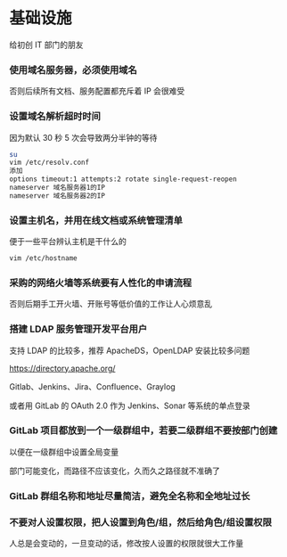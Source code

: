 # 基础设施

给初创 IT 部门的朋友

### 使用域名服务器，必须使用域名

否则后续所有文档、服务配置都充斥着 IP 会很难受

### 设置域名解析超时时间

因为默认 30 秒 5 次会导致两分半钟的等待

```sh
su
vim /etc/resolv.conf
添加
options timeout:1 attempts:2 rotate single-request-reopen
nameserver 域名服务器1的IP
nameserver 域名服务器2的IP
```

### 设置主机名，并用在线文档或系统管理清单

便于一些平台辨认主机是干什么的

```sh
vim /etc/hostname
```

### 采购的网络火墙等系统要有人性化的申请流程

否则后期手工开火墙、开账号等低价值的工作让人心烦意乱


### 搭建 LDAP 服务管理开发平台用户

支持 LDAP 的比较多，推荐 ApacheDS，OpenLDAP 安装比较多问题

https://directory.apache.org/

Gitlab、Jenkins、Jira、Confluence、Graylog

或者用 GitLab 的 OAuth 2.0 作为 Jenkins、Sonar 等系统的单点登录




### GitLab 项目都放到一个一级群组中，若要二级群组不要按部门创建

以便在一级群组中设置全局变量

部门可能变化，而路径不应该变化，久而久之路径就不准确了


### GitLab 群组名称和地址尽量简洁，避免全名称和全地址过长


### 不要对人设置权限，把人设置到角色/组，然后给角色/组设置权限

人总是会变动的，一旦变动的话，修改按人设置的权限就很大工作量

